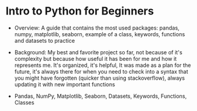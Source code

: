 # Intro to Python for Beginners

* Overview: A guide that contains the most used packages: pandas, numpy, matplotlib, seaborn, example of a class, keywords, functions and datasets to practice

* Background: My best and favorite project so far, not because of it's complexity but because how useful it has been for me and how it represents me. It's organized, it's helpful, It was made as a plan for the future, it's always there for when you need to check into a syntax that you might have forgotten (quicker than using stackoverflow), always updating it with new important functions

* Pandas, NumPy, Matplotlib, Seaborn, Datasets, Keywords, Functions, Classes
